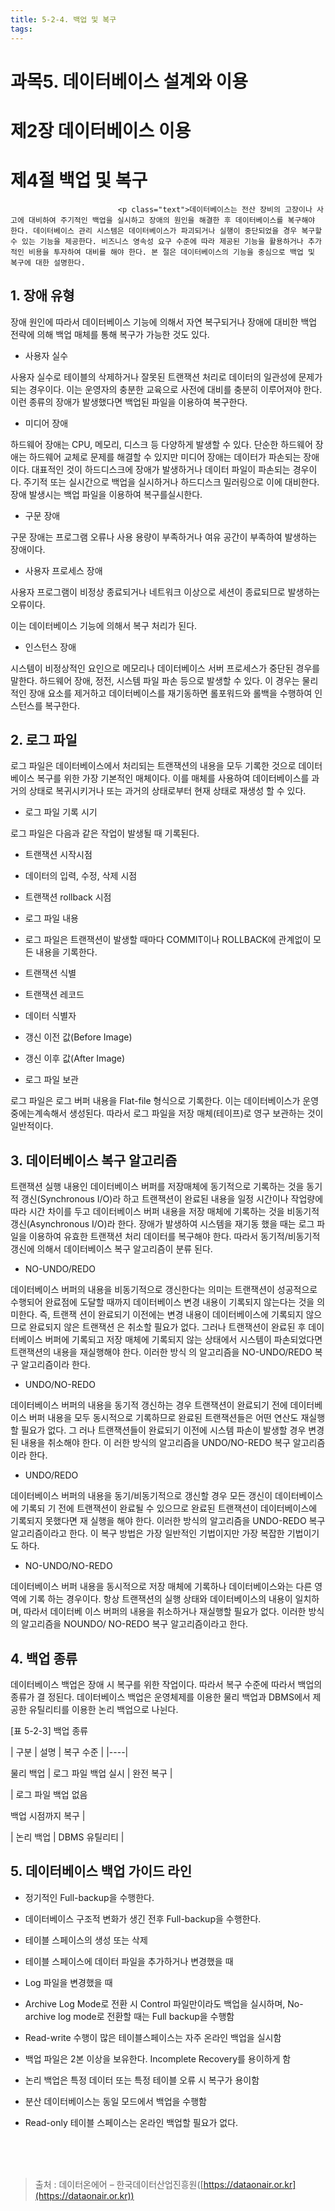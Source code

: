 ```yaml
---
title: 5-2-4. 백업 및 복구
tags: 
---
```


# 과목5. 데이터베이스 설계와 이용
# 제2장 데이터베이스 이용
# 제4절 백업 및 복구
                            <p class="text">데이터베이스는 전산 장비의 고장이나 사고에 대비하여 주기적인 백업을 실시하고 장애의 원인을 해결한 후 데이터베이스를 복구해야 한다. 데이터베이스 관리 시스템은 데이터베이스가 파괴되거나 실행이 중단되었을 경우 복구할 수 있는 기능을 제공한다. 비즈니스 영속성 요구 수준에 따라 제공된 기능을 활용하거나 추가적인 비용을 투자하여 대비를 해야 한다. 본 절은 데이터베이스의 기능을 중심으로 백업 및 복구에 대한 설명한다.

## 1. 장애 유형

장애 원인에 따라서 데이터베이스 기능에 의해서 자연 복구되거나 장애에 대비한 백업 전략에 의해 백업 매체를 통해 복구가 가능한 것도 있다.

  * 사용자 실수

사용자 실수로 테이블의 삭제하거나 잘못된 트랜잭션 처리로 데이터의 일관성에 문제가 되는 경우이다. 이는 운영자의 충분한 교육으로 사전에 대비를 충분히 이루어져야 한다. 이런 종류의 장애가 발생했다면 백업된 파일을 이용하여 복구한다.

  * 미디어 장애

하드웨어 장애는 CPU, 메모리, 디스크 등 다양하게 발생할 수 있다. 단순한 하드웨어 장애는 하드웨어 교체로 문제를 해결할 수 있지만 미디어 장애는 데이터가 파손되는 장애이다. 대표적인 것이 하드디스크에 장애가 발생하거나 데이터 파일이 파손되는 경우이다. 주기적 또는 실시간으로 백업을 실시하거나 하드디스크 밀러링으로 이에 대비한다. 장애 발생시는 백업 파일을 이용하여 복구를실시한다.

  * 구문 장애

구문 장애는 프로그램 오류나 사용 용량이 부족하거나 여유 공간이 부족하여 발생하는 장애이다.

  * 사용자 프로세스 장애

사용자 프로그램이 비정상 종료되거나 네트워크 이상으로 세션이 종료되므로 발생하는 오류이다.

이는 데이터베이스 기능에 의해서 복구 처리가 된다.

  * 인스턴스 장애

시스템이 비정상적인 요인으로 메모리나 데이터베이스 서버 프로세스가 중단된 경우를 말한다. 하드웨어 장애, 정전, 시스템 파일 파손 등으로 발생할 수 있다. 이 경우는 물리적인 장애 요소를 제거하고 데이터베이스를 재기동하면 롤포워드와 롤백을 수행하여 인스턴스를 복구한다.

## 2. 로그 파일

로그 파일은 데이터베이스에서 처리되는 트랜잭션의 내용을 모두 기록한 것으로 데이터베이스 복구를 위한 가장 기본적인 매체이다. 이를 매체를 사용하여 데이터베이스를 과거의 상태로 복귀시키거나 또는 과거의 상태로부터 현재 상태로 재생성 할 수 있다.

  * 로그 파일 기록 시기

로그 파일은 다음과 같은 작업이 발생될 때 기록된다.

  * 트랜잭션 시작시점

  * 데이터의 입력, 수정, 삭제 시점

  * 트랜잭션 rollback 시점

  * 로그 파일 내용

  * 로그 파일은 트랜잭션이 발생할 때마다 COMMIT이나 ROLLBACK에 관계없이 모든 내용을 기록한다.

  * 트랜잭션 식별

  * 트랜잭션 레코드

  * 데이터 식별자

  * 갱신 이전 값(Before Image)

  * 갱신 이후 값(After Image)

  * 로그 파일 보관

로그 파일은 로그 버퍼 내용을 Flat-file 형식으로 기록한다. 이는 데이터베이스가 운영 중에는계속해서 생성된다. 따라서 로그 파일을 저장 매체(테이프)로 영구 보관하는 것이 일반적이다.

## 3. 데이터베이스 복구 알고리즘

트랜잭션 실행 내용인 데이터베이스 버퍼를 저장매체에 동기적으로 기록하는 것을 동기적 갱신(Synchronous I/O)라 하고 트랜잭션이 완료된 내용을 일정 시간이나 작업량에 따라 시간 차이를 두고 데이터베이스 버퍼 내용을 저장 매체에 기록하는 것을 비동기적 갱신(Asynchronous I/O)라 한다. 장애가 발생하여 시스템을 재기동 했을 때는 로그 파일을 이용하여 유효한 트랜잭션 처리 데이터를 복구해야 한다. 따라서 동기적/비동기적 갱신에 의해서 데이터베이스 복구 알고리즘이 분류 된다.

  * NO-UNDO/REDO

데이터베이스 버퍼의 내용을 비동기적으로 갱신한다는 의미는 트랜잭션이 성공적으로 수행되어 완료점에 도달할 때까지 데이터베이스 변경 내용이 기록되지 않는다는 것을 의미한다. 즉, 트랜잭 션이 완료되기 이전에는 변경 내용이 데이터베이스에 기록되지 않으므로 완료되지 않은 트랜잭션 은 취소할 필요가 없다. 그러나 트랜잭션이 완료된 후 데이터베이스 버퍼에 기록되고 저장 매체에 기록되지 않는 상태에서 시스템이 파손되었다면 트랜잭션의 내용을 재실행해야 한다. 이러한 방식 의 알고리즘을 NO-UNDO/REDO 복구 알고리즘이라 한다.

  * UNDO/NO-REDO

데이터베이스 버퍼의 내용을 동기적 갱신하는 경우 트랜잭션이 완료되기 전에 데이터베이스 버퍼 내용을 모두 동시적으로 기록하므로 완료된 트랜잭션들은 어떤 연산도 재실행할 필요가 없다. 그 러나 트랜잭션들이 완료되기 이전에 시스템 파손이 발생할 경우 변경된 내용을 취소해야 한다. 이 러한 방식의 알고리즘을 UNDO/NO-REDO 복구 알고리즘이라 한다.

  * UNDO/REDO

데이터베이스 버퍼의 내용을 동기/비동기적으로 갱신할 경우 모든 갱신이 데이터베이스에 기록되 기 전에 트랜잭션이 완료될 수 있으므로 완료된 트랜잭션이 데이터베이스에 기록되지 못했다면 재 실행을 해야 한다. 이러한 방식의 알고리즘을 UNDO-REDO 복구 알고리즘이라고 한다. 이 복구 방법은 가장 일반적인 기법이지만 가장 복잡한 기법이기도 하다.

  * NO-UNDO/NO-REDO

데이터베이스 버퍼 내용을 동시적으로 저장 매체에 기록하나 데이터베이스와는 다른 영역에 기록 하는 경우이다. 항상 트랜잭션의 실행 상태와 데이터베이스의 내용이 일치하며, 따라서 데이터베 이스 버퍼의 내용을 취소하거나 재실행할 필요가 없다. 이러한 방식의 알고리즘을 NOUNDO/ NO-REDO 복구 알고리즘이라고 한다.

## 4. 백업 종류

데이터베이스 백업은 장애 시 복구를 위한 작업이다. 따라서 복구 수준에 따라서 백업의 종류가 결 정된다. 데이터베이스 백업은 운영체제를 이용한 물리 백업과 DBMS에서 제공한 유틸리티를 이용한 논리 백업으로 나뉜다.



[표 5-2-3] 백업 종류

| 구분 | 설명 | 복구 수준 |
|----|
<tr>
<td rowspan="2">물리 백업 | 로그 파일 백업 실시 | 완전 복구 |

 | 로그 파일 백업 없음</td>
<td rowspan="2">백업 시점까지 복구 |

 | 논리 백업 | DBMS 유틸리티 |

## 5. 데이터베이스 백업 가이드 라인

  * 정기적인 Full-backup을 수행한다.

  * 데이터베이스 구조적 변화가 생긴 전후 Full-backup을 수행한다.

  * 테이블 스페이스의 생성 또는 삭제

  * 테이블 스페이스에 데이터 파일을 추가하거나 변경했을 때

  * Log 파일을 변경했을 때

  * Archive Log Mode로 전환 시 Control 파일만이라도 백업을 실시하며, No-archive log mode로 전환할 때는 Full backup을 수행함

  * Read-write 수행이 많은 테이블스페이스는 자주 온라인 백업을 실시함

  * 백업 파일은 2본 이상을 보유한다. Incomplete Recovery를 용이하게 함

  * 논리 백업은 특정 데이터 또는 특정 테이블 오류 시 복구가 용이함

  * 분산 데이터베이스는 동일 모드에서 백업을 수행함

  * Read-only 테이블 스페이스는 온라인 백업할 필요가 없다.

<br><br><br>
> 출처 : 데이터온에어 – 한국데이터산업진흥원([https://dataonair.or.kr](https://dataonair.or.kr))